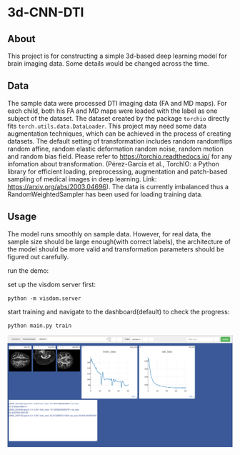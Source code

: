 # 3d-CNN-DTI
## About

This project is for constructing a simple 3d-based deep learning model for brain imaging data. Some details would be changed across the time.

## Data

The sample data were processed DTI imaging data (FA and MD maps). For each child, both his FA and MD maps were loaded with the label as one subject of the dataset. The dataset created by the package `torchio` directly fits `torch.utils.data.DataLoader`. This project may need some data augmentation techniques, which can be achieved in the process of creating datasets. The default setting of transformation includes random randomflips random affine, random elastic deformation random noise, random motion and random bias field. Please refer to https://torchio.readthedocs.io/ for any infomation about transformation. (Pérez-García et al., TorchIO: a Python library for efficient loading, preprocessing, augmentation and patch-based sampling of medical images
in deep learning. Link: https://arxiv.org/abs/2003.04696). The data is currently imbalanced thus a RandomWeightedSampler has been used for loading training data.

## Usage

The model runs smoothly on sample data. However, for real data, the sample size should be large enough(with correct labels), the architecture of the model should be more valid and transformation parameters should be figured out carefully.

run the demo:

set up the visdom server first:
```
python -m visdom.server
```
start training and navigate to the dashboard(default) to check the progress:
```
python main.py train
```

![image](img_files/visdomserver.png)
